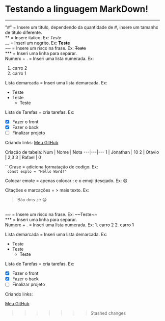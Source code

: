 # Testando a linguagem MarkDown!
***
"#" = Insere um titulo, dependendo da quantidade de #, insere um tamanho de titulo diferente.
<br>
** = Insere italico. Ex: *Teste*
<br>
__ = Inseri um negrito. Ex: __Teste__
<br>
~~ = Insere um risco na frase. Ex: ~~Teste~~
<br>
*** = Inseri uma linha para separar.
<br>
Numero + . = Inseri uma lista numerada. Ex: 
1. carro 2 
2.  carro 1 

Lista demarcada = Inseri uma lista demarcada. Ex:
<br>
* Teste
* Teste
  * Teste

Lista de Tarefas = cria tarefas. Ex: 

- [X] Fazer o front
- [X] Fazer o back
- [ ] Finalizar projeto

Criando links:
[Meu GitHub](https://github.com/JonathanMacedo)

Criação de tabela:
Num | Nome | Nota
---|---|---
1 | Jonathan | 10
2 | Otavio | 2,3
3 | Rafael | 0 

`` Crase = adiciona formatação de codigo. Ex:  
` const explo = "Hello Word!"`

Colocar emote = apenas colocar : e o emoji desejado. Ex:
😄

Citações e marcações = > mais texto. Ex:
> Bão dms zé 😁

<br>
~~ = Insere um risco na frase. Ex: ~~Teste~~
<br>
*** = Inseri uma linha para separar.
<br>
Numero + . = Inseri uma lista numerada. Ex: 
1. carro 2 
2.  carro 1 

Lista demarcada = Inseri uma lista demarcada. Ex:
<br>
* Teste
* Teste
  * Teste

Lista de Tarefas = cria tarefas. Ex: 

- [X] Fazer o front
- [X] Fazer o back
- [ ] Finalizar projeto

Criando links:

[Meu GitHub](https://github.com/JonathanMacedo)
>>>>>>> Stashed changes
